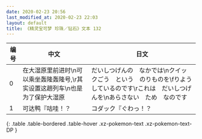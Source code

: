 ```yaml
---
date: 2020-02-23 20:56
last_modified_at: 2020-02-23 22:03
layout: default
title: 《精灵宝可梦 珍珠／钻石》文本 132
---
```

| 编号 | 中文 | 日文 |
| ---- | ---- | ---- |
| 0 | 在大湿原里前进时\n可以乘坐轰隆轰隆号,\r其实设置这趟列车\n也是为了保护大湿原 | だいしつげんの　なかでは\nクイックごう　という　のりものを\fりよう　しているのです\rこれは　だいしつげんを\nあらさない　ため　なのです |
| 1 | 可达鸭『咕哇！？ | コダック『ぐわっ！？ |
{: .table .table-bordered .table-hover .xz-pokemon-text .xz-pokemon-text-DP }